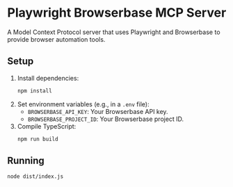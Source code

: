 # Playwright Browserbase MCP Server

A Model Context Protocol server that uses Playwright and Browserbase
to provide browser automation tools.

## Setup

1.  Install dependencies:
    ```bash
    npm install
    ```
2.  Set environment variables (e.g., in a `.env` file):
    *   `BROWSERBASE_API_KEY`: Your Browserbase API key.
    *   `BROWSERBASE_PROJECT_ID`: Your Browserbase project ID.
3.  Compile TypeScript:
    ```bash
    npm run build
    ```

## Running

```bash
node dist/index.js
```
